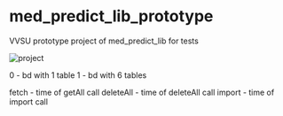 # med_predict_lib_prototype

VVSU prototype project of med_predict_lib for tests

![project](https://media.giphy.com/media/QRCIA0bIL8ZPpMtzyB/giphy.gif)

0 - bd with 1 table
1 - bd with 6 tables

fetch - time of getAll call
deleteAll - time of deleteAll call
import - time of import call